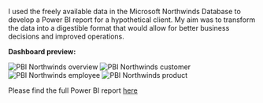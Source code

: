 I used the freely available data in the Microsoft Northwinds Database to develop a Power BI report for a hypothetical client. My aim was to transform the data into a digestible format that would allow for better business decisions and improved operations.

**Dashboard preview:**

![PBI Northwinds overview](https://github.com/user-attachments/assets/a8db16e6-9fa4-4207-87bd-1599876b19a5)
![PBI Northwinds customer](https://github.com/user-attachments/assets/ed8cc102-333e-4662-9a37-6edf906b7b0e)
![PBI Northwinds employee](https://github.com/user-attachments/assets/0ac0432a-e829-41c2-8b50-baf70bfb0dfb)
![PBI Northwinds product](https://github.com/user-attachments/assets/9ccf99b5-2f24-4210-a18a-88c6c4eb6447)

Please find the full Power BI report [here](https://github.com/emilyp96/Power-BI-Portfolio/blob/e1840c66114cedefc6774c6c4fb527e155bb16fc/Northwind%20sample.pbix)
